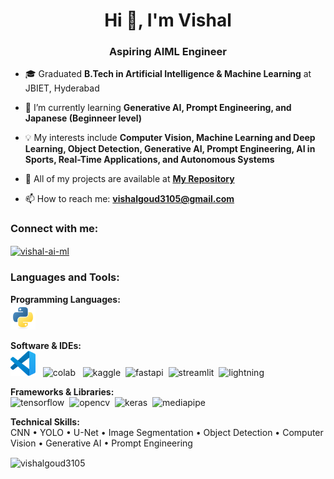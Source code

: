 <h1 align="center">Hi 👋, I'm Vishal</h1>
<h3 align="center">Aspiring AIML Engineer</h3>

- 🎓 Graduated **B.Tech in Artificial Intelligence & Machine Learning** at JBIET, Hyderabad
 
- 🌱 I’m currently learning **Generative AI, Prompt Engineering, and Japanese (Beginneer level)**
  
- 💡 My interests include **Computer Vision, Machine Learning and Deep Learning, Object Detection, Generative AI, Prompt Engineering, AI in Sports, Real-Time Applications, and Autonomous Systems**
  
- 📂 All of my projects are available at [**My Repository**](https://github.com/Vishalgoud3105?tab=repositories)
  
- 📫 How to reach me: **vishalgoud3105@gmail.com**

<h3 align="left">Connect with me:</h3>
<p align="left">
<a href="https://linkedin.com/in/vishal-ai-ml" target="blank"><img align="center" src="https://raw.githubusercontent.com/rahuldkjain/github-profile-readme-generator/master/src/images/icons/Social/linked-in-alt.svg" alt="vishal-ai-ml" height="30" width="40" /></a>
</p>

<h3 align="left">Languages and Tools:</h3>
<p align="left">
  <b>Programming Languages:</b><br/>
  <img src="https://raw.githubusercontent.com/devicons/devicon/master/icons/python/python-original.svg" alt="python" width="40" height="40"/>
</p>

<p align="left">
  <b>Software & IDEs:</b><br/>
  <img src="https://raw.githubusercontent.com/devicons/devicon/master/icons/vscode/vscode-original.svg" alt="vscode" width="40" height="40"/> &nbsp;
  <img src="https://upload.wikimedia.org/wikipedia/commons/d/d0/Google_Colaboratory_SVG_Logo.svg" alt="colab" width="80" height="40"/> &nbsp;
  <img src="https://www.vectorlogo.zone/logos/kaggle/kaggle-icon.svg" alt="kaggle" width="40" height="40"/>&nbsp;
  <img src="https://fastapi.tiangolo.com/img/logo-margin/logo-teal.png" alt="fastapi" width="100" height="60"/>&nbsp;
  <img src="https://streamlit.io/images/brand/streamlit-logo-secondary-colormark-darktext.svg" alt="streamlit" width="100" height="60"/>&nbsp;
  <img src="https://lightning.ai/images/logos/lightning-icon.svg" alt="lightning" width="60" height="40"/>
</p>

<p align="left">
  <b>Frameworks & Libraries:</b><br/>
  <img src="https://www.vectorlogo.zone/logos/tensorflow/tensorflow-icon.svg" alt="tensorflow" width="40" height="40"/>&nbsp;
  <img src="https://upload.wikimedia.org/wikipedia/commons/3/32/OpenCV_Logo_with_text_svg_version.svg" alt="opencv" width="60" height="40"/>&nbsp;
  <img src="https://upload.wikimedia.org/wikipedia/commons/a/ae/Keras_logo.svg" alt="keras" width="60" height="40"/>&nbsp;
  <img src="https://avatars.githubusercontent.com/u/39642404?s=200&v=4" alt="mediapipe" width="40" height="40"/>
</p>

<p align="left">
  <b>Technical Skills:</b><br/>
  CNN • YOLO • U-Net • Image Segmentation • Object Detection • Computer Vision • Generative AI • Prompt Engineering
</p>

<p><img align="center" src="https://github-readme-stats.vercel.app/api/top-langs?username=vishalgoud3105&show_icons=true&locale=en&layout=compact" alt="vishalgoud3105" /></p>

